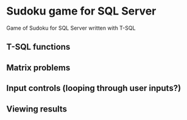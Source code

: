 # Sudoku game for SQL Server
Game of Sudoku for SQL Server written with T-SQL


## T-SQL functions
## Matrix problems
## Input controls (looping through user inputs?)
## Viewing results
